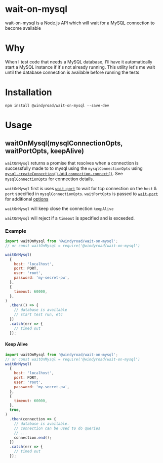 # wait-on-mysql

wait-on-mysql is a Node.js API which will wait for a MySQL connection to become available

# Why

When I test code that needs a MySQL database, I'll have it automatically start a MySQL instance if it's not already running. This utility let's
me wait until the database connection is available before running the tests

# Installation

```
npm install @windyroad/wait-on-mysql --save-dev
```

# Usage

## waitOnMysql(mysqlConnectionOpts, waitPortOpts, keepAlive)

`waitOnMysql` returns a promise that resolves when a connection is successfully made to to mysql using the `mysqlConnectionOpts` using [`mysql.createConnection()` and `connection.connect()`](https://github.com/mysqljs/mysql#establishing-connections). See [`mysqlConnectionOpts`](https://github.com/mysqljs/mysql#connection-options) for connection details.

`waitOnMysql` first is uses [`wait-port`](https://www.npmjs.com/package/wait-port) to wait for tcp connection on the `host` & `port` specified in `mysqlConnectionOpts`. `waitPortOpts` is passed to [`wait-port`](https://www.npmjs.com/package/wait-port) for additional [options](https://github.com/dwmkerr/wait-port#api)

`waitOnMysql` will keep close the connection `keepAlive`

`waitOnMysql` will reject if a `timeout` is specified and is exceeded.

### Example

```js
import waitOnMysql from '@windyroad/wait-on-mysql';
// or const waitOnMysql = require('@windyroad/wait-on-mysql')

waitOnMysql(
  {
    host: 'localhost',
    port: PORT,
    user: 'root',
    password: 'my-secret-pw',
  },
  {
    timeout: 60000,
  },
)
  .then(() => {
    // database is available
    // start test run, etc
  })
  .catch(err => {
    // timed out
  });
```

#### Keep Alive

```js
import waitOnMysql from '@windyroad/wait-on-mysql';
// or const waitOnMysql = require('@windyroad/wait-on-mysql')
waitOnMysql(
  {
    host: 'localhost',
    port: PORT,
    user: 'root',
    password: 'my-secret-pw',
  },
  {
    timeout: 60000,
  },
  true,
)
  .then(connection => {
    // database is available.
    // connection can be used to do queries
    // ...
    connection.end();
  })
  .catch(err => {
    // timed out
  });
```
